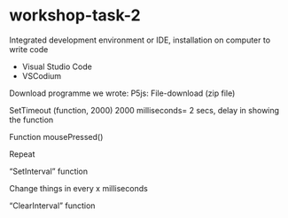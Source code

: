 # workshop-task-2

Integrated development environment or IDE, installation on computer to write code

- Visual Studio Code
- VSCodium
 
Download programme we wrote: P5js: File-download (zip file)
        

SetTimeout (function, 2000)
2000 milliseconds= 2 secs, delay in showing the function   


Function mousePressed()


Repeat

“SetInterval” function

Change things in every x milliseconds

“ClearInterval” function
